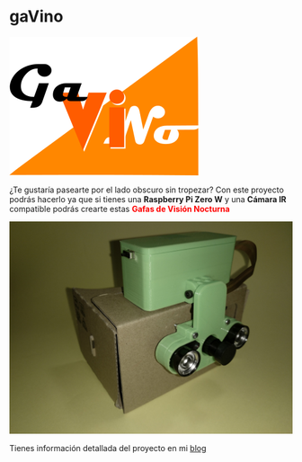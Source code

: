 # gaVino

![logo](./images/logoGavino.png)

¿Te gustaría pasearte por el lado obscuro sin tropezar? Con este proyecto podrás hacerlo ya que si tienes una **Raspberry Pi Zero W** y una **Cámara IR** compatible podrás crearte estas <span style="color:red">**Gafas de Visión Nocturna**</span>

![Gavino1](./images/IMG_20180416_203317_947.jpg)

Tienes información detallada del proyecto en mi [blog](https://robotstyles.blogspot.com.es/2018/04/gavino.html) 

